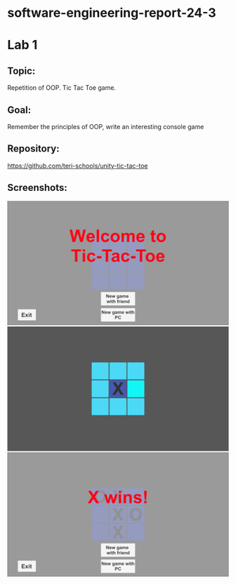 # software-engineering-report-24-3

# Lab 1

## Topic:
Repetition of OOP. Tic Tac Toe game.

## Goal: 
Remember the principles of OOP, write an interesting console game

## Repository:
https://github.com/teri-schools/unity-tic-tac-toe

## Screenshots:
<img src="https://github.com/teri-schools/unity-tic-tac-toe/blob/master/screenshots/image.png?raw=true">
<img src="https://github.com/teri-schools/unity-tic-tac-toe/blob/master/screenshots/image2.png?raw=true">
<img src="https://github.com/teri-schools/unity-tic-tac-toe/blob/master/screenshots/image3.png?raw=true">
